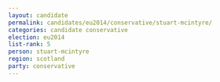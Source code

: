 ```yaml
---
layout: candidate
permalink: candidates/eu2014/conservative/stuart-mcintyre/
categories: candidate conservative
election: eu2014
list-rank: 5
person: stuart-mcintyre
region: scotland
party: conservative
---
```


